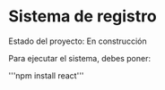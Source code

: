 <h1>Sistema de registro</h1>

Estado del proyecto: En construcción

Para ejecutar el sistema, debes poner:

'''npm install react'''
